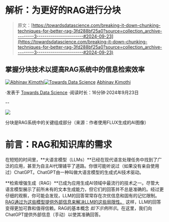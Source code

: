 # 解析：为更好的RAG进行分块

> 原文：[https://towardsdatascience.com/breaking-it-down-chunking-techniques-for-better-rag-3fd288bf25a0?source=collection_archive---------3-----------------------#2024-09-23](https://towardsdatascience.com/breaking-it-down-chunking-techniques-for-better-rag-3fd288bf25a0?source=collection_archive---------3-----------------------#2024-09-23)

## 掌握分块技术以提高RAG系统中的信息检索效率

[](https://medium.com/@abhinavkimothi?source=post_page---byline--3fd288bf25a0--------------------------------)[![Abhinav Kimothi](../Images/ed5548c99e1910e7dc35bfcac26cb314.png)](https://medium.com/@abhinavkimothi?source=post_page---byline--3fd288bf25a0--------------------------------)[](https://towardsdatascience.com/?source=post_page---byline--3fd288bf25a0--------------------------------)[![Towards Data Science](../Images/a6ff2676ffcc0c7aad8aaf1d79379785.png)](https://towardsdatascience.com/?source=post_page---byline--3fd288bf25a0--------------------------------) [Abhinav Kimothi](https://medium.com/@abhinavkimothi?source=post_page---byline--3fd288bf25a0--------------------------------)

·发表于 [Towards Data Science](https://towardsdatascience.com/?source=post_page---byline--3fd288bf25a0--------------------------------) ·阅读时长：16分钟·2024年9月23日

--

![](../Images/abcbc7730840cce9e65a7c001518abe9.png)

分块是RAG系统中的关键组成部分（来源：作者使用FLUX生成的AI图像）

# 前言：RAG和知识库的需求

在短短的时间里，**大语言模型（LLMs）**已经在现代语言处理任务中找到了广泛的应用，甚至为自主AI代理铺平了道路。你很可能听说过（如果没有亲自使用过）ChatGPT。ChatGPT由一种叫做大语言模型的生成式AI技术驱动。

**检索增强生成（RAG）**已成为应用生成AI领域中最流行的技术之一。尽管大语言模型展示了前所未有的文本生成能力，但它们的回答并不总是准确的。经过更仔细的观察，你可能会发现，LLM的回答常常存在次优信息和固有的记忆限制。[RAG通过为这些模型提供外部信息来解决LLM的这些局限性。](https://arxiv.org/abs/2005.11401) 这样，LLM的回答变得更加可靠和值得信赖。RAG的基本概念 *如下示例所示*。在这里，我们向ChatGPT提供外部信息（手动）以使其准确回答。
